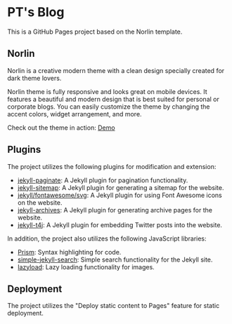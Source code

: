 # PT's Blog

This is a GitHub Pages project based on the Norlin template.

## Norlin

Norlin is a creative modern theme with a clean design specially created for dark theme lovers.

Norlin theme is fully responsive and looks great on mobile devices. It features a beautiful and modern design that is best suited for personal or corporate blogs. You can easily customize the theme by changing the accent colors, widget arrangement, and more.

Check out the theme in action: [Demo](https://norlin.netlify.app/)

## Plugins

The project utilizes the following plugins for modification and extension:

- [jekyll-paginate](https://github.com/jekyll/jekyll-paginate): A Jekyll plugin for pagination functionality.
- [jekyll-sitemap](https://github.com/jekyll/jekyll-sitemap): A Jekyll plugin for generating a sitemap for the website.
- [jekyll/fontawesome/svg](https://github.com/sylvainmetayer/jekyll-fontawesome-svg): A Jekyll plugin for using Font Awesome icons on the website.
- [jekyll-archives](https://github.com/jekyll/jekyll-archives): A Jekyll plugin for generating archive pages for the website.
- [jekyll-t4j](https://github.com/crow02531/jekyll-t4j): A Jekyll plugin for embedding Twitter posts into the website.

In addition, the project also utilizes the following JavaScript libraries:

- [Prism](https://prismjs.com/): Syntax highlighting for code.
- [simple-jekyll-search](https://github.com/christian-fei/Simple-Jekyll-Search): Simple search functionality for the Jekyll site.
- [lazyload](https://github.com/verlok/lazyload): Lazy loading functionality for images.

## Deployment

The project utilizes the "Deploy static content to Pages" feature for static deployment.
